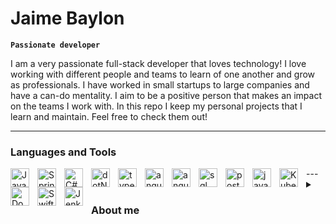 # Jaime Baylon
**`Passionate developer`**

<!--
**jaimefx/jaimefx** is a ✨ _special_ ✨ repository because its `README.md` (this file) appears on your GitHub profile.

Here are some ideas to get you started:

- 🔭 I’m currently working on ...
- 🌱 I’m currently learning ...
- 👯 I’m looking to collaborate on ...
- 🤔 I’m looking for help with ...
- 💬 Ask me about ...
- 📫 How to reach me: ...
- 😄 Pronouns: ...
- ⚡ Fun fact: ...
-->
<p>
I am a very passionate full-stack developer that loves technology! I love working with different people and teams to learn of one another and grow as professionals.  I have worked in small startups to large companies and have a can-do mentality.  I aim to be a positive person that makes an impact on the teams I work with.  In this repo I keep my personal projects that I learn and maintain.  Feel free to check them out!
</p>

---

### Languages and Tools
<p>
  <img align="left" alt="Java" width="30px" style="padding-right:10px" src="https://cdn.jsdelivr.net/gh/devicons/devicon@latest/icons/java/java-original.svg" />
  <img align="left" alt="Spring" width="30px" style="padding-right:10px" src="https://cdn.jsdelivr.net/gh/devicons/devicon@latest/icons/spring/spring-original.svg" />
  <img align="left" alt="C#" width="30px" style="padding-right:10px" src="https://cdn.jsdelivr.net/gh/devicons/devicon@latest/icons/csharp/csharp-original.svg" />
  <img align="left" alt="dotNet" width="30px" style="padding-right:10px" src="https://cdn.jsdelivr.net/gh/devicons/devicon@latest/icons/dotnetcore/dotnetcore-original.svg" />
  <img align="left" alt="typescript" width="30px" style="padding-right:10px" src="https://cdn.jsdelivr.net/gh/devicons/devicon@latest/icons/typescript/typescript-original.svg" />
  <img align="left" alt="angular" width="30px" style="padding-right:10px" src="https://cdn.jsdelivr.net/gh/devicons/devicon@latest/icons/angular/angular-original.svg" />
  <img align="left" alt="angular material" width="30px" style="padding-right:10px" src="https://cdn.jsdelivr.net/gh/devicons/devicon@latest/icons/angularmaterial/angularmaterial-original.svg" />
  <img align="left" alt="sql" width="30px" style="padding-right:10px" src="https://cdn.jsdelivr.net/gh/devicons/devicon@latest/icons/azuresqldatabase/azuresqldatabase-original.svg" />
  <img align="left" alt="postgress" width="30px" style="padding-right:10px" src="https://cdn.jsdelivr.net/gh/devicons/devicon@latest/icons/postgresql/postgresql-original.svg" />
  <img align="left" alt="javascript" width="30px" style="padding-right:10px" src="https://cdn.jsdelivr.net/gh/devicons/devicon@latest/icons/javascript/javascript-original.svg" />
  <img align="left" alt="Kubernetes" width="30px" style="padding-right:10px" src="https://cdn.jsdelivr.net/gh/devicons/devicon@latest/icons/kubernetes/kubernetes-original.svg" />
  <img align="left" alt="Docker" width="30px" style="padding-right:10px" src="https://cdn.jsdelivr.net/gh/devicons/devicon@latest/icons/docker/docker-original.svg" />
  <img align="left" alt="Swift" width="30px" style="padding-right:10px" src="https://cdn.jsdelivr.net/gh/devicons/devicon@latest/icons/swift/swift-original.svg" />
  <img align="left" alt="Jenkins" width="30px" style="padding-right:10px" src="https://cdn.jsdelivr.net/gh/devicons/devicon@latest/icons/jenkins/jenkins-line.svg" />
</p>
---

<details>
  <summary><h3>About me</h3></summary>
  I started my journey as a student in San Diego State University.  During and after completing my courses I spent some time traveling, this experience opened up my eyes in the way I see the world and made me realize how much is out there, which in turn reflects on how I view technology.
  I started my career in start ups and small companies.  In here I did not have the support of dedicated teams for different business aspect so we had to adapt and fix whatever was needed on a daily basis.  This highlighted my adaptability and it's importance in this field.  After moving on to larger companies I still kept that startup mentality in the sense that I need to adapt to whatever the next day comes and ultmately solve things in a way that not only makes sense logically, but as a costumer that it solves their pain points.  
</details>
